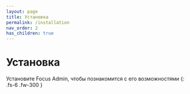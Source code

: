 ```yaml
---
layout: page
title: Установка
permalink: /installation
nav_order: 2
has_children: true
---
```

# Установка

Установите Focus Admin, чтобы познакомится с его возможностями
{: .fs-6 .fw-300 }